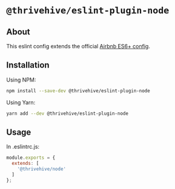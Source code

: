 # `@thrivehive/eslint-plugin-node`

## About

This eslint config extends the official [Airbnb ES6+ config](https://github.com/airbnb/javascript).

## Installation

Using NPM:

```bash
npm install --save-dev @thrivehive/eslint-plugin-node
```

Using Yarn:
```bash
yarn add --dev @thrivehive/eslint-plugin-node
```

## Usage

In .eslintrc.js:

```js
module.exports = {
  extends: [
    '@thrivehive/node'
  ]
};
```